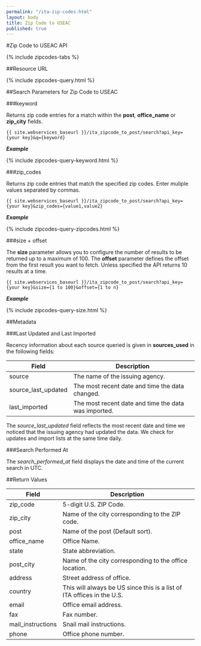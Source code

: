 ```yaml
---
permalink: "/ita-zip-codes.html"
layout: body
title: Zip Code to USEAC
published: true
---
```


#Zip Code to USEAC API

{% include zipcodes-tabs %}

##Resource URL

{% include zipcodes-query.html %}

##Search Parameters for Zip Code to USEAC

###keyword

Returns zip code entries for a match within the **post**, **office_name** or **zip_city** fields.

    {{ site.webservices_baseurl }}/ita_zipcode_to_post/search?api_key={your key}&q={keyword}

**_Example_**

{% include zipcodes-query-keyword.html %}

###zip_codes

Returns zip code entries that match the specified zip codes.  Enter muliple values separated by commas.

    {{ site.webservices_baseurl }}/ita_zipcode_to_post/search?api_key={your key}&zip_codes={value1,value2}

**_Example_**

{% include zipcodes-query-zipcodes.html %}

###size + offset

The **size** parameter allows you to configure the number of results to be returned up to a maximum of 100. The **offset** parameter defines the offset from the first result you want to fetch. Unless specified the API returns 10 results at a time.

    {{ site.webservices_baseurl }}/ita_zipcode_to_post/search?api_key={your key}&size={1 to 100}&offset={1 to n}

**_Example_**

{% include zipcodes-query-size.html %}

##Metadata

###Last Updated and Last Imported

Recency information about each source queried is given in **sources_used** in the following fields:

| Field	| Description |
| ------| -------------|
| source | The name of the issuing agency. |
| source_last_updated | The most recent date and time the data changed. |
| last_imported | The most recent date and time the data was imported. |

The *source_last_updated* field reflects the most recent date and time we noticed that the issuing agency had updated the data. We check for updates and import lists at the same time daily.

###Search Performed At

The *search_performed_at* field displays the date and time of the current search in UTC.

##Return Values

| Field             | Description                                                     |
| ----------------- | --------------------------------------------------------------- |
| zip_code          | 5-digit U.S. ZIP Code.                                                     |
| zip_city          | Name of the city corresponding to the ZIP code.             |
| post              | Name of the post (Default sort).                                 |
| office_name       | Office Name.                                                     |
| state             | State abbreviation.                       |
| post_city         | Name of the city corresponding to the office location.           |
| address           | Street address of office.                                        |
| country           | This will always be US since this is a list of ITA offices in the U.S.    |
| email             | Office email address.                                            |
| fax               | Fax number.                                                      |
| mail_instructions | Snail mail instructions.                                         |
| phone             | Office phone number.                                             |

